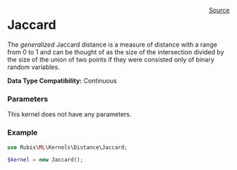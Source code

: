 <span style="float:right;"><a href="https://github.com/RubixML/RubixML/blob/master/src/Kernels/Distance/Jaccard.php">Source</a></span>

# Jaccard
The *generalized* Jaccard distance is a measure of distance with a range from 0 to 1 and can be thought of as the size of the intersection divided by the size of the union of two points if they were consisted only of binary random variables.

**Data Type Compatibility:** Continuous

### Parameters
This kernel does not have any parameters.

### Example
```php
use Rubix\ML\Kernels\Distance\Jaccard;

$kernel = new Jaccard();
```